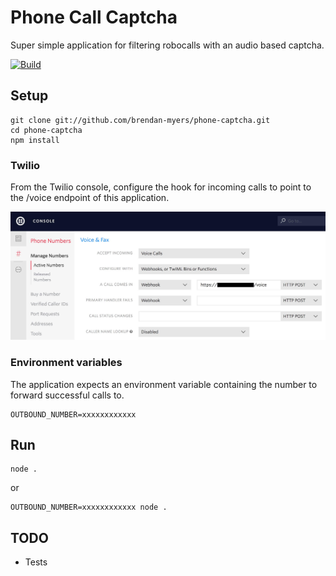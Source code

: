 # Phone Call Captcha
Super simple application for filtering robocalls with an audio based captcha.

[![Build][travis-image]][travis-url]


## Setup

```
git clone git://github.com/brendan-myers/phone-captcha.git
cd phone-captcha
npm install
```

### Twilio

From the Twilio console, configure the hook for incoming calls to point to the /voice endpoint of this application.

![Twilio setup](images/twilio-setup.jpg)


### Environment variables

The application expects an environment variable containing the number to forward successful calls to.

```
OUTBOUND_NUMBER=xxxxxxxxxxxx
```


## Run

```
node .
```
or
```
OUTBOUND_NUMBER=xxxxxxxxxxxx node .
```


## TODO
- Tests

[travis-image]: https://travis-ci.org/brendan-myers/twilio-phone-captcha.svg?branch=master
[travis-url]: https://travis-ci.org/brendan-myers/twilio-phone-captcha